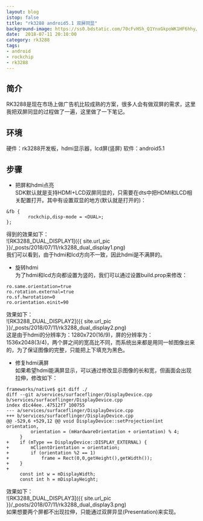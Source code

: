```yaml
---
layout: blog
istop: false
title: "rk3288 android5.1 双屏同显"
background-image: https://ss0.bdstatic.com/70cFvHSh_Q1YnxGkpoWK1HF6hhy/it/u=3327870715,981064791&fm=11&gp=0.jpg
date:  2018-07-11 20:10:00
category: rk3288
tags:
- android
- rockchip
- rk3288
---
```


## 简介
RK3288是现在市场上做广告机比较成熟的方案，很多人会有做双屏的需求，这里我把双屏同显的过程做了一遍，这里做了一下笔记。

## 环境
硬件：rk3288开发板，hdmi显示器，lcd屏(竖屏)
软件：android5.1

## 步骤
* 把屏和hdmi点亮  
SDK默认就是支持HDMI+LCD双屏同显的，只需要在dts中把HDMI和LCD相关配置打开。其中有设置双显的地方(默认就是打开的)：
```
&fb {
        rockchip,disp-mode = <DUAL>;
};
```
得到的效果如下：  
![RK3288_DUAL_DISPLAY1]({{ site.url_pic }}/_posts/2018/07/11/rk3288_dual_display1.png)  
我们可以看到，由于hdmi和lcd方向不一致，因此hdmi是不满屏的。  

* 旋转hdmi  
为了hdmi和lcd方向都设置为竖的，我们可以通过设置build.prop来修改：
```
ro.same.orientation=true
ro.rotation.external=true
ro.sf.hwrotation=0
ro.orientation.einit=90
```
效果如下：  
![RK3288_DUAL_DISPLAY2]({{ site.url_pic }}/_posts/2018/07/11/rk3288_dual_display2.png)  
这是由于hdmi的分辨率为：1280x720(16/9)，屏的分辨率为：1536x2048(3/4)，两个屏之间的宽高比不同，而系统出来都是用同一帧图像出来的，为了保证图像的完整，只能把上下填充为黑色。

* 修复hdmi满屏  
如果希望hdmi能满屏显示，可以通过修改显示图像的长和宽，但画面会出现拉伸，修改如下：
```
frameworks/native$ git diff ./
diff --git a/services/surfaceflinger/DisplayDevice.cpp b/services/surfaceflinger/DisplayDevice.cpp
index d1c44ee..47512f7 100755
--- a/services/surfaceflinger/DisplayDevice.cpp
+++ b/services/surfaceflinger/DisplayDevice.cpp
@@ -529,6 +529,12 @@ void DisplayDevice::setProjection(int orientation,
         orientation = (mHardwareOrientation + orientation) % 4;
     }
+    if (mType == DisplayDevice::DISPLAY_EXTERNAL) {
+        mClientOrientation = orientation;
+        if (orientation %2 == 1)
+            frame = Rect(0,0,getHeight(),getWidth());
+    }
+
     const int w = mDisplayWidth;
     const int h = mDisplayHeight;
```
效果如下：  
![RK3288_DUAL_DISPLAY3]({{ site.url_pic }}/_posts/2018/07/11/rk3288_dual_display3.png)  
如果想要两个屏都不出现拉伸，只能通过双屏异显(Presentation)来实现。
